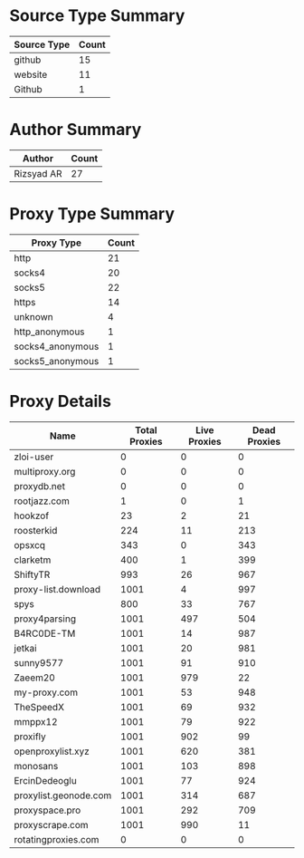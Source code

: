 # Source Type Summary

| Source Type | Count |
|-------------|-------|
| github | 15 |
| website | 11 |
| Github | 1 |


# Author Summary

| Author | Count |
|--------|-------|
| Rizsyad AR | 27 |


# Proxy Type Summary

| Proxy Type | Count |
|------------|-------|
| http | 21 |
| socks4 | 20 |
| socks5 | 22 |
| https | 14 |
| unknown | 4 |
| http_anonymous | 1 |
| socks4_anonymous | 1 |
| socks5_anonymous | 1 |


# Proxy Details

| Name | Total Proxies | Live Proxies | Dead Proxies |
|------|---------------|--------------|---------------|
| zloi-user | 0 | 0 | 0 |
| multiproxy.org | 0 | 0 | 0 |
| proxydb.net | 0 | 0 | 0 |
| rootjazz.com | 1 | 0 | 1 |
| hookzof | 23 | 2 | 21 |
| roosterkid | 224 | 11 | 213 |
| opsxcq | 343 | 0 | 343 |
| clarketm | 400 | 1 | 399 |
| ShiftyTR | 993 | 26 | 967 |
| proxy-list.download | 1001 | 4 | 997 |
| spys | 800 | 33 | 767 |
| proxy4parsing | 1001 | 497 | 504 |
| B4RC0DE-TM | 1001 | 14 | 987 |
| jetkai | 1001 | 20 | 981 |
| sunny9577 | 1001 | 91 | 910 |
| Zaeem20 | 1001 | 979 | 22 |
| my-proxy.com | 1001 | 53 | 948 |
| TheSpeedX | 1001 | 69 | 932 |
| mmppx12 | 1001 | 79 | 922 |
| proxifly | 1001 | 902 | 99 |
| openproxylist.xyz | 1001 | 620 | 381 |
| monosans | 1001 | 103 | 898 |
| ErcinDedeoglu | 1001 | 77 | 924 |
| proxylist.geonode.com | 1001 | 314 | 687 |
| proxyspace.pro | 1001 | 292 | 709 |
| proxyscrape.com | 1001 | 990 | 11 |
| rotatingproxies.com | 0 | 0 | 0 |
